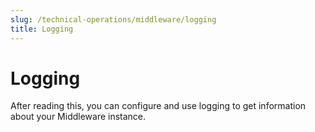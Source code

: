 ```yaml
---
slug: /technical-operations/middleware/logging
title: Logging
---
```

# Logging

After reading this, you can configure and use logging to get information about your Middleware instance.
